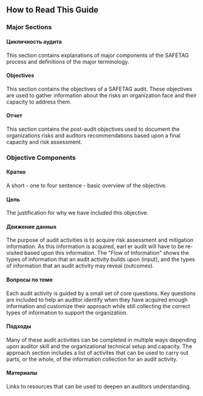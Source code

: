## How to Read This Guide

### Major Sections

#### Цикличность аудита

This section contains explanations of major components of the SAFETAG process and definitions of the major terminology.

#### Objectives

This section contains the objectives of a SAFETAG audit. These objectives are used to gather information about the risks an organization face and their capacity to address them.

#### Отчет

This section contains the post-audit objectives used to document the organizations risks and auditors recommendations based upon a final capacity and risk assessment.

### Objective Components

#### Кратко

A short - one to four sentence - basic overview of the objective.

#### Цель

The justification for why we have included this objective.

#### Движение данных

The purpose of audit activities is to acquire risk assessment and mitigation information. As this information is acquired, earl er audit will have to be re-visited based upon this information. The "Flow of Information" shows the types of information that an audit activity builds upon (input), and the types of information that an audit activity may reveal (outcomes).

#### Вопросы по теме

Each audit activity is guided by a small set of core questions. Key questions are included to help an auditor identify when they have acquired enough information and customize their approach while still collecting the correct types of information to support the organization.

#### Подходы

Many of these audit activities can be completed in multiple ways depending upon auditor skill and the organizational technical setup and capacity. The approach section includes a list of activites that can be used to carry out parts, or the whole, of the information collection for an audit activity.

#### Материалы

Links to resources that can be used to deepen an auditors understanding.
